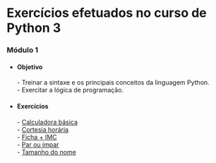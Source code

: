 # Exercícios efetuados no curso de Python 3
<h3>Módulo 1</h3>

* <h4> Objetivo </h4>
    - Treinar a sintaxe e os principais conceitos da linguagem Python. </br>
    - Exercitar a lógica de programação.

* <h4> Exercícios </h4>
    - <a href = "https://github.com/n3r0r/exercicios-curso-python/blob/master/M%C3%B3dulo%201/Calculadora_b%C3%A1sica.py">Calculadora básica</a> </br>
    - <a href = "https://github.com/n3r0r/exercicios-curso-python/blob/master/M%C3%B3dulo%201/Cortesia_hor%C3%A1ria.py">Cortesia horária</a> </br>
    - <a href = "https://github.com/n3r0r/exercicios-curso-python/blob/master/M%C3%B3dulo%201/Ficha%2BIMC.py">Ficha + IMC</a> </br>
    - <a href = "https://github.com/n3r0r/exercicios-curso-python/blob/master/M%C3%B3dulo%201/Par_ou_%C3%ADmpar.py">Par ou ímpar</a> </br>
    - <a href = "https://github.com/n3r0r/exercicios-curso-python/blob/master/M%C3%B3dulo%201/Tamanho_do_nome.py">Tamanho do nome</a> </br>
    
